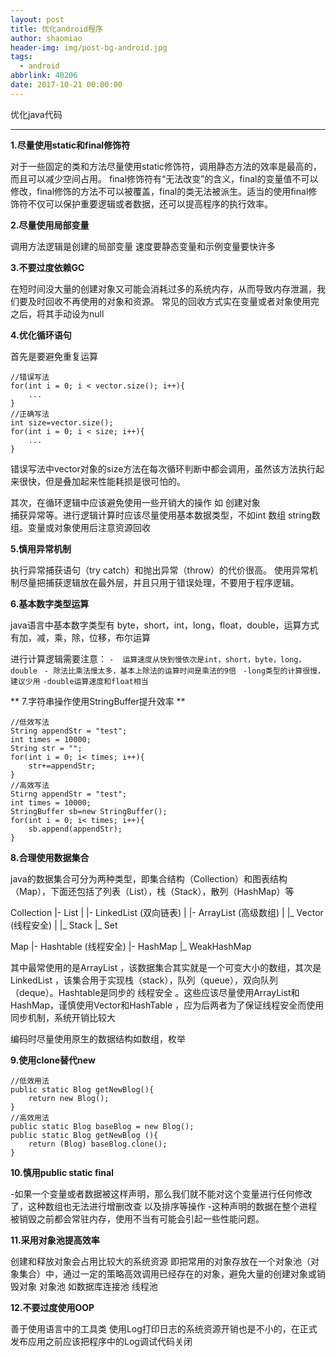 ```yaml
---
layout: post
title: 优化android程序
author: shaomiao
header-img: img/post-bg-android.jpg
tags:
  - android
abbrlink: 40206
date: 2017-10-21 00:00:00
---
```

优化java代码
***
**1.尽量使用static和final修饰符**

  对于一些固定的类和方法尽量使用static修饰符，调用静态方法的效率是最高的，而且可以减少空间占用。
  final修饰符有“无法改变”的含义，final的变量值不可以修改，final修饰的方法不可以被覆盖，final的类无法被派生。适当的使用final修饰符不仅可以保护重要逻辑或者数据，还可以提高程序的执行效率。

**2.尽量使用局部变量**

  调用方法逻辑是创建的局部变量 速度要静态变量和示例变量要快许多

**3.不要过度依赖GC**
  
  在短时间没大量的创建对象又可能会消耗过多的系统内存，从而导致内存泄漏，我们要及时回收不再使用的对象和资源。
  常见的回收方式实在变量或者对象使用完之后，将其手动设为null

**4.优化循环语句**

  首先是要避免重复运算

	//错误写法
	for(int i = 0; i < vector.size(); i++){
		...
	}
	//正确写法
	int size=vector.size();
	for(int i = 0; i < size; i++){
		...
	}

错误写法中vector对象的size方法在每次循环判断中都会调用，虽然该方法执行起来很快，但是叠加起来性能耗损是很可怕的。

其次，在循环逻辑中应该避免使用一些开销大的操作  如 创建对象  
捕获异常等。进行逻辑计算时应该尽量使用基本数据类型，不如int  数组
string数组。变量或对象使用后注意资源回收

**5.慎用异常机制**

执行异常捕获语句（try catch）和抛出异常（throw）的代价很高。
使用异常机制尽量把捕获逻辑放在最外层，并且只用于错误处理，不要用于程序逻辑。

**6.基本数字类型运算**

java语言中基本数字类型有  byte，short，int，long，float，double，运算方式有加，减，乘，除，位移，布尔运算

进行计算逻辑需要注意：
  `-  运算速度从快到慢依次是int，short，byte，long，double `
  `- 除法比乘法慢太多，基本上除法的运算时间是乘法的9倍 `
  `-long类型的计算很慢，建议少用`
  `-double运算速度和float相当`

** 7.字符串操作使用StringBuffer提升效率 **

	//低效写法
	String appendStr = "test";
	int times = 10000;
	String str = "";
	for(int i = 0; i< times; i++){
		str+=appendStr;
	}
	//高效写法
	Stirng appendStr = "test";
	int times = 10000;
	StringBuffer sb=new StringBuffer();
	for(int i = 0; i< times; i++){
		sb.append(appendStr);
	}

**8.合理使用数据集合**

java的数据集合可分为两种类型，即集合结构（Collection）和图表结构（Map），下面还包括了列表（List），栈（Stack），散列（HashMap）等

Collection
|- List
| |- LinkedList (双向链表)
| |- ArrayList (高级数组)
| |_ Vector (线程安全)
|     |_ Stack
|_ Set

Map
|- Hashtable (线程安全)
|- HashMap
|_ WeakHashMap

其中最常使用的是ArrayList ，该数据集合其实就是一个可变大小的数组，其次是LinkedList ，该集合用于实现栈（stack），队列（queue），双向队列（deque）。Hashtable是同步的 线程安全 。这些应该尽量使用ArrayList和HashMap，谨慎使用Vector和HashTable ，应为后两者为了保证线程安全而使用同步机制，系统开销比较大

编码时尽量使用原生的数据结构如数组，枚举 

**9.使用clone替代new**

	//低效用法
	public static Blog getNewBlog(){
		return new Blog();
	}
	//高效用法
	public static Blog baseBlog = new Blog();
	public static Blog getNewBlog (){
		return (Blog) baseBlog.clone();
	} 



**10.慎用public static final**

-如果一个变量或者数据被这样声明，那么我们就不能对这个变量进行任何修改了，这种数组也无法进行增删改查 以及排序等操作
-这种声明的数据在整个进程被销毁之前都会常驻内存，使用不当有可能会引起一些性能问题。

**11.采用对象池提高效率**

创建和释放对象会占用比较大的系统资源 即把常用的对象存放在一个对象池（对象集合）中，通过一定的策略高效调用已经存在的对象，避免大量的创建对象或销毁对象
对象池  如数据库连接池  线程池

**12.不要过度使用OOP**

善于使用语言中的工具类
使用Log打印日志的系统资源开销也是不小的，在正式发布应用之前应该把程序中的Log调试代码关闭





  
  

